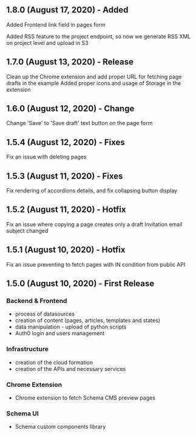 ## 1.8.0 (August 17, 2020) - Added 

Added Frontend link field in pages form

Added RSS feature to the project endpoint, so now we generate RSS XML on project level and upload in S3

## 1.7.0 (August 13, 2020) - Release

Clean up the Chrome extension and add proper URL for fetching page drafts in the example
Added proper icons and usage of Storage in the extension

## 1.6.0 (August 12, 2020) - Change 

Change 'Save' to 'Save draft' text button on the page form

## 1.5.4 (August 12, 2020) - Fixes

Fix an issue with deleting pages

## 1.5.3 (August 11, 2020) - Fixes

Fix rendering of accordions details, and fix collapsing button display

## 1.5.2 (August 11, 2020) - Hotfix

Fix an issue where copying a page creates only a draft
Invitation email subject changed

## 1.5.1 (August 10, 2020) - Hotfix

Fix an issue preventing to fetch pages with IN condition from public API

## 1.5.0 (August 10, 2020) - First Release

### Backend & Frontend

- process of datasources
- creation of content (pages, articles, templates and states)
- data manipulation - upload of python scripts
- Auth0 login and users management

### Infrastructure

- creation of the cloud formation 
- creation of the APIs and necessary services

### Chrome Extension

- Chrome extension to fetch Schema CMS preview pages


### Schema UI

- Schema custom components library